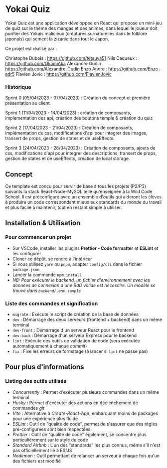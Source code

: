 # Yokai Quiz

Yokai Quiz est une application développée en React qui propose un mini-jeu de quiz sur le thème des mangas et des animes, dans lequel le joueur doit purifier des Yokais malicieux (créatures surnaturelles dans le folklore japonais) qui sèment la zizanie dans tout le Japon.

Ce projet est réalisé par :

Christophe Dubois : https://github.com/tetsuya51
Nils Caqueux : https://github.com/OkamiAka
Alexandre Oudin : https://github.com/Alexandre-Oudin
Enzo Andre : https://github.com/Enzo-adr5
Flavien Jovic : https://github.com/FlavienJovic

### Historique

Sprint 0 (05/04/2023 - 07/04/2023) : Création du concept et première présentation au client.

Sprint 1 (11/04/2023 - 14/04/2023) : création de composants, implementation des api, création des boutons temple & création du quiz

Sprint 2 (17/04/2023 - 21/04/2023) : Création de composants, implémentation du css, modifications d'api pour integrer des images, transert de props, gestion de states et de useEffects.

Sprint 3 (24/04/2023 - 28/04/2023) : Création de composants, ajouts de css, modifications d'api pour integrer des descriptions, transert de props, gestion de states et de useEffects, creation de local storage.

## Concept

Ce template est conçu pour servir de base à tous les projets (P2/P3) suivants la stack React-Node-MySQL telle qu'enseignée à la Wild Code School. Il est préconfiguré avec un ensemble d'outils qui aideront les élèves à produire un code correspondant mieux aux standards du monde du travail et plus facile à maintenir, tout en restant simple à utiliser.

## Installation & Utilisation

### Pour commencer un projet

- Sur VSCode, installer les plugins **Prettier - Code formatter** et **ESLint** et les configurer
- Cloner ce dépôt, se rendre à l'intérieur
- Si vous utilisez `yarn` ou `pnpm`, adapter `config/cli` dans le fichier `package.json`
- Lancer la commande `npm install`
- _NB: Pour exécuter le backend, un fichier d'environnement avec les données de connexion d'une BdD valide est nécesaire. Un modèle se trouve dans `backend/.env.sample`_

### Liste des commandes et signification

- `migrate` : Exécute le script de création de la base de données
- `dev` : Démarrage des deux serveurs (frontend + backend) dans un même terminal
- `dev-front` : Démarrage d'un serveur React pour le frontend
- `dev-back` : Démarrage d'un serveur Express pour le backend
- `lint` : Exécute des outils de validation de code (sera exécutée automatiquement à chaque _commit_)
- `fix` : Fixe les erreurs de formatage (à lancer si `lint` ne passe pas)

## Pour plus d'informations

### Listing des outils utilisés

- _Concurrently_ : Permet d'exécuter plusieurs commandes dans un même terminal
- _Husky_ : Permet d'exécuter des actions en déclenchement de commandes _git_
- _Vite_ : Alternative à _Create-React-App_, embarquant moins de packages pour une expérience plus fluide
- _ESLint_ : Outil de "qualité de code", permet de s'assurer que des règles pré-configurées sont bien respectées
- _Prettier_ : Outil de "qualité de code" également, se concentre plus particulièrement sur le style du code
- _Standard Airbnb_ : L'un des "standards" les plus connus, même s'il n'est pas officiellement lié à ES/JS
- _Nodemon_ : Outil permettant de relancer un serveur à chaque fois qu'un des fichiers est modifié
